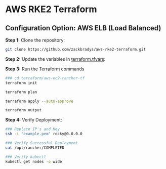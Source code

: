 # AWS RKE2 Terraform

## Configuration Option: **AWS ELB (Load Balanced)**

**Step 1:** Clone the repository:
```bash
git clone https://github.com/zackbradys/aws-rke2-terraform.git
```

**Step 2:** Update the variables in [terraform.tfvars](terraform.tfvars):

**Step 3:** Run the Terraform commands
```bash
### cd terraform/aws-ec2-rancher-tf
terraform init

terraform plan

terraform apply --auto-approve

terraform output
```

**Step 4:** Verify Deployment:
```bash
### Replace IP's and Key
ssh -i "example.pem" rocky@0.0.0.0

### Verify Successful Deployment
cat /opt/rancher/COMPLETED

### Verify kubectl
kubectl get nodes -o wide
```